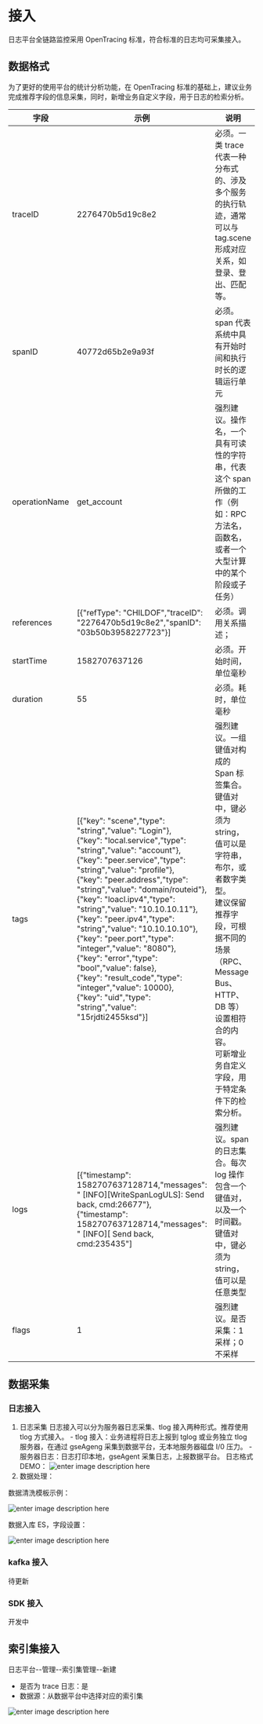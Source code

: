 # 接入

日志平台全链路监控采用 OpenTracing 标准，符合标准的日志均可采集接入。

## 数据格式

为了更好的使用平台的统计分析功能，在 OpenTracing 标准的基础上，建议业务完成推荐字段的信息采集，同时，新增业务自定义字段，用于日志的检索分析。

|字段|示例|说明|
|--|--|--|
|traceID|2276470b5d19c8e2|必须。一类 trace 代表一种分布式的、涉及多个服务的执行轨迹，通常可以与 tag.scene 形成对应关系，如登录、登出、匹配等。|
|spanID|40772d65b2e9a93f|必须。span 代表系统中具有开始时间和执行时长的逻辑运行单元|
|operationName|get_account|强烈建议。操作名，一个具有可读性的字符串，代表这个 span 所做的工作（例如：RPC 方法名，函数名，或者一个大型计算中的某个阶段或子任务）|
|references|[{"refType": "CHILDOF","traceID": "2276470b5d19c8e2","spanID": "03b50b3958227723"}]|必须。调用关系描述；|
|startTime|1582707637126|必须。开始时间，单位毫秒|
|duration|55|必须。耗时，单位毫秒|
|tags|[{"key": "scene","type": "string","value": "Login"},<br>{"key": "local.service","type": "string","value": "account"},<br>{"key": "peer.service","type": "string","value": "profile"},<br>{"key": "peer.address","type": "string","value": "domain/routeid"},<br>{"key": "loacl.ipv4","type": "string","value": "10.10.10.11"},<br>{"key": "peer.ipv4","type": "string","value": "10.10.10.10"},<br>{"key": "peer.port","type": "integer","value": "8080"},<br>{"key": "error","type": "bool","value": false},<br>{"key": "result_code","type": "integer","value": 10000},<br>{"key": "uid","type": "string","value": "15rjdti2455ksd"}]|强烈建议。一组键值对构成的 Span 标签集合。键值对中，键必须为 string，值可以是字符串，布尔，或者数字类型。<br>建议保留推荐字段，可根据不同的场景（RPC、Message Bus、HTTP、DB 等）设置相符合的内容。<br>可新增业务自定义字段，用于特定条件下的检索分析。|
|logs|[{"timestamp": 1582707637128714,"messages": " [INFO][WriteSpanLogULS]: Send back, cmd:26677"},<br>{"timestamp": 1582707637128714,"messages": " [INFO][ Send back, cmd:235435"]|强烈建议。span 的日志集合。每次 log 操作包含一个键值对，以及一个时间戳。键值对中，键必须为 string，值可以是任意类型|
|flags|1|强烈建议。是否采集：1 采样；0 不采样|

## 数据采集
### 日志接入

1. 日志采集
	日志接入可以分为服务器日志采集、tlog 接入两种形式。推荐使用 tlog 方式接入。
		- tlog 接入：业务进程将日志上报到 tglog 或业务独立 tlog 服务器，在通过 gseAgeng 采集到数据平台，无本地服务器磁盘 I/0 压力。
		- 服务器日志：日志打印本地，gseAgent 采集日志，上报数据平台。
    日志格式 DEMO：
    ![enter image description here](../media/trace_access_1.png)
2. 数据处理：

数据清洗模板示例：

![enter image description here](../media/trace_access_2.png)

数据入库 ES，字段设置：

![enter image description here](../media/trace_access_3.png)

### kafka 接入

待更新

### SDK 接入

开发中
    
## 索引集接入

日志平台--管理--索引集管理--新建

- 是否为 trace 日志：是
- 数据源：从数据平台中选择对应的索引集

![enter image description here](../media/trace_access_4.png)
